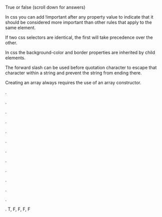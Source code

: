True or false (scroll down for answers)

In css you can add !important after any property value to indicate that it should be considered more important than other rules that apply to the same element.

If two css selectors are identical, the first will take precedence over the other.

In css the background-color and border properties are inherited by child elements.

The forward slash can be used before quotation character to escape that character within a string and prevent the string from ending there.

Creating an array always requires the use of an array constructor.

.

.

.

.

.

.

.

.

.

.

.

.

. T, F, F, F, F
